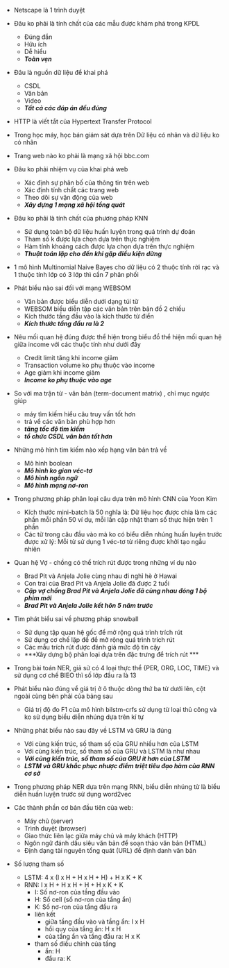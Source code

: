 - Netscape là 1 trình duyệt

- Đâu ko phải là tính chất của các mẫu được khám phá trong KPDL
    - Đúng đắn
    - Hữu ích
    - Dễ hiểu
    - ***Toàn vẹn***

- Đâu là nguồn dữ liệu để khai phá
    - CSDL
    - Văn bản
    - Video
    - ***Tất cả các đáp án đều đúng***

- HTTP là viết tắt của Hypertext Transfer Protocol

- Trong học máy, học bán giám sát dựa trên Dữ liệu có nhãn và dữ liệu ko có nhãn

- Trang web nào ko phải là mạng xã hội bbc.com

- Đâu ko phải nhiệm vụ của khai phá web
    - Xác định sự phân bố của thông tin trên web
    - Xác định tính chất các trang web
    - Theo dõi sự vận động của web
    - ***Xây dựng 1 mạng xã hội tổng quát***

- Đâu ko phải là tính chất của phương pháp KNN
    - Sử dụng toàn bộ dữ liệu huấn luyện trong quá trình dự đoán
    - Tham số k được lựa chọn dựa trên thực nghiệm
    - Hàm tính khoảng cách được lựa chọn dựa trên thực nghiệm
    - ***Thuật toán lặp cho đến khi gặp điều kiện dừng***

- 1 mô hình Multinomial Naive Bayes cho dữ liệu có 2 thuộc tính rời rạc và 1 thuộc tính lớp có 3 lớp thì cần 7 phân phối

- Phát biểu nào sai đối với mạng WEBSOM
    - Văn bản được biểu diễn dưới dạng túi từ
    - WEBSOM biểu diễn tập các văn bản trên bản đồ 2 chiều
    - Kích thước tầng đầu vào là kích thước từ điển
    - ***Kích thước tầng đầu ra là 2***

- Nêu mối quan hệ đúng được thể hiện trong biểu đồ thể hiện mối quan hệ giữa income với các thuộc tính như dưới đây
    - Credit limit tăng khi income giảm
    - Transaction volume ko phụ thuộc vào income
    - Age giảm khi income giảm
    - ***Income ko phụ thuộc vào age***

- So với ma trận từ - văn bản (term-document matrix) , chỉ mục ngược giúp
    - máy tìm kiếm hiểu câu truy vấn tốt hơn
    - trả về các văn bản phù hợp hơn
    - ***tăng tốc độ tìm kiếm***
    - ***tổ chức CSDL văn bản tốt hơn***

- Những mô hình tìm kiếm nào xếp hạng văn bản trả về
    - Mô hình boolean
    - ***Mô hình ko gian véc-tơ***
    - ***Mô hình ngôn ngữ***
    - ***Mô hình mạng nơ-ron***

- Trong phương pháp phân loại câu dựa trên mô hình CNN của Yoon Kim
    - Kích thước mini-batch là 50 nghĩa là: Dữ liệu học được chia làm các phần mỗi phần 50 ví dụ, mỗi lần cập nhật tham số thực hiện trên 1 phần
    - Các từ trong câu đầu vào mà ko có biểu diễn nhúng huấn luyện trước được xử lý: Mỗi từ sử dụng 1 véc-tơ từ riêng được khởi tạo ngẫu nhiên

- Quan hệ Vợ - chồng có thể trích rút được trong những ví dụ nào
    - Brad Pit và Anjela Jolie cùng nhau đi nghỉ hè ở Hawai
    - Con trai của Brad Pit và Anjela Jolie đã được 2 tuổi
    - ***Cặp vợ chồng Brad Pit và Anjela Jolie đã cùng nhau đóng 1 bộ phim mới***
    - ***Brad Pit và Anjela Jolie kết hôn 5 năm trước***

- Tìm phát biểu sai về phương pháp snowball
    - Sử dụng tập quan hệ gốc để mở rộng quá trình trích rút
    - Sử dụng cơ chế lặp để để mở rộng quá trình trích rút
    - Các mẫu trích rút được đánh giá mức độ tin cậy
    - ***Xây dựng bộ phân loại dựa trên đặc trưng để trích rút ***

- Trong bài toán NER, giả sử có 4 loại thực thể {PER, ORG, LOC, TIME} và sử dụng cơ chế BIEO thì số lớp đầu ra là 13

- Phát biểu nào đúng về giá trị ở ô thuộc dòng thứ ba từ dưới lên, cột ngoài cùng bên phải của bảng sau
    - Giá trị độ đo F1 của mô hình bilstm-crfs sử dụng từ loại thủ công và ko sử dụng biểu diễn nhúng dựa trên kí tự

- Những phát biểu nào sau đây về LSTM và GRU là đúng
    - Với cùng kiến trúc, số tham số của GRU nhiều hơn của LSTM
    - Với cùng kiến trúc, số tham số của GRU và LSTM là như nhau
    - ***Với cùng kiến trúc, số tham số của GRU ít hơn của LSTM***
    - ***LSTM và GRU khắc phục nhược điểm triệt tiêu đạo hàm của RNN cơ sở***

- Trong phương pháp NER dựa trên mạng RNN, biểu diễn nhúng từ là biểu diễn huấn luyện trước sử dụng word2vec

- Các thành phần cơ bản đầu tiên của web:
    - Máy chủ (server)
    - Trình duyệt (browser)
    - Giao thức liên lạc giữa máy chủ và máy khách (HTTP)
    - Ngôn ngữ đánh dấu siêu văn bản để soạn thảo văn bản (HTML)
    - Định dạng tài nguyên tổng quát (URL) để định danh văn bản

- Số lượng tham số
    - LSTM: 4 x (I x H + H x H + H) + H x K + K
    - RNN: I x H + H x H + H + H x K + K
        - I: Số nơ-ron của tầng đầu vào
        - H: Số cell (số nơ-ron của tầng ẩn)
        - K: Số nơ-ron của tầng đầu ra
        - liên kết 
            - giữa tầng đầu vào và tầng ẩn: I x H
            - hồi quy của tầng ẩn: H x H
            - của tầng ẩn và tầng đầu ra: H x K
        - tham số điều chỉnh của tầng 
            - ẩn: H
            - đầu ra: K

